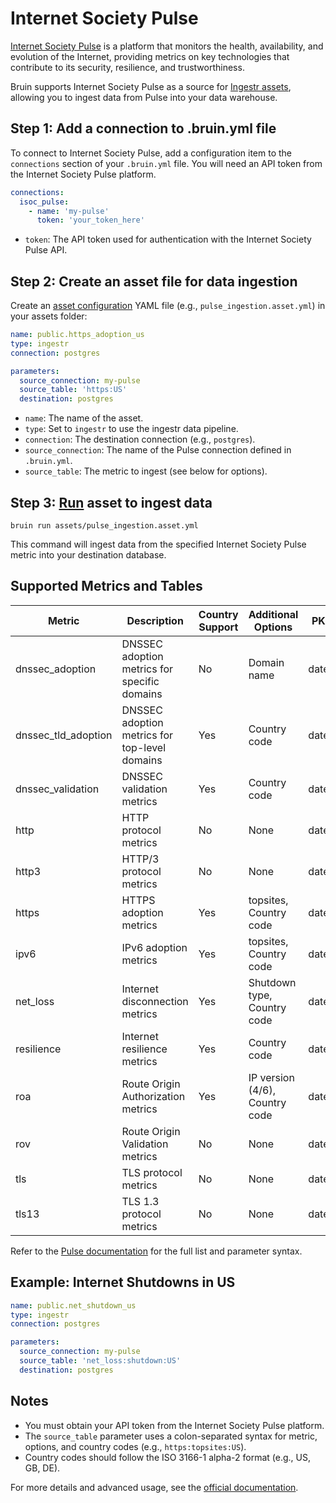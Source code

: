 # Internet Society Pulse

[Internet Society Pulse](https://pulse.internetsociety.org/) is a platform that monitors the health, availability, and evolution of the Internet, providing metrics on key technologies that contribute to its security, resilience, and trustworthiness.

Bruin supports Internet Society Pulse as a source for [Ingestr assets](/assets/ingestr), allowing you to ingest data from Pulse into your data warehouse.

## Step 1: Add a connection to .bruin.yml file

To connect to Internet Society Pulse, add a configuration item to the `connections` section of your `.bruin.yml` file. You will need an API token from the Internet Society Pulse platform.

```yaml
connections:
  isoc_pulse:
    - name: 'my-pulse'
      token: 'your_token_here'
```
- `token`: The API token used for authentication with the Internet Society Pulse API.

## Step 2: Create an asset file for data ingestion

Create an [asset configuration](/assets/ingestr#asset-structure) YAML file (e.g., `pulse_ingestion.asset.yml`) in your assets folder:

```yaml
name: public.https_adoption_us
type: ingestr
connection: postgres

parameters:
  source_connection: my-pulse
  source_table: 'https:US'
  destination: postgres
```
- `name`: The name of the asset.
- `type`: Set to `ingestr` to use the ingestr data pipeline.
- `connection`: The destination connection (e.g., `postgres`).
- `source_connection`: The name of the Pulse connection defined in `.bruin.yml`.
- `source_table`: The metric to ingest (see below for options).

## Step 3: [Run](/commands/run) asset to ingest data

```
bruin run assets/pulse_ingestion.asset.yml
```
This command will ingest data from the specified Internet Society Pulse metric into your destination database.

## Supported Metrics and Tables

| Metric | Description | Country Support | Additional Options | PK | Inc Key | Inc Strategy |
|--------|-------------|-----------------|-------------------|----|---------|--------------| 
| dnssec_adoption | DNSSEC adoption metrics for specific domains | No | Domain name | date | date | merge |
| dnssec_tld_adoption | DNSSEC adoption metrics for top-level domains | Yes | Country code | date | date | merge |
| dnssec_validation | DNSSEC validation metrics | Yes | Country code | date | date | merge |
| http | HTTP protocol metrics | No | None | date | date | merge |
| http3 | HTTP/3 protocol metrics | No | None | date | date | merge |
| https | HTTPS adoption metrics | Yes | topsites, Country code | date | date | merge |
| ipv6 | IPv6 adoption metrics | Yes | topsites, Country code | date | date | merge |
| net_loss | Internet disconnection metrics | Yes | Shutdown type, Country code | date | date | merge |
| resilience | Internet resilience metrics | Yes | Country code | date | date | merge |
| roa | Route Origin Authorization metrics | Yes | IP version (4/6), Country code | date | date | merge |
| rov | Route Origin Validation metrics | No | None | date | date | merge |
| tls | TLS protocol metrics | No | None | date | date | merge |
| tls13 | TLS 1.3 protocol metrics | No | None | date | date | merge |

Refer to the [Pulse documentation](https://bruin-data.github.io/ingestr/supported-sources/isoc-pulse.html#tables) for the full list and parameter syntax.

## Example: Internet Shutdowns in US

```yaml
name: public.net_shutdown_us
type: ingestr
connection: postgres

parameters:
  source_connection: my-pulse
  source_table: 'net_loss:shutdown:US'
  destination: postgres
```

## Notes
- You must obtain your API token from the Internet Society Pulse platform.
- The `source_table` parameter uses a colon-separated syntax for metric, options, and country codes (e.g., `https:topsites:US`).
- Country codes should follow the ISO 3166-1 alpha-2 format (e.g., US, GB, DE).

For more details and advanced usage, see the [official documentation](https://pulse.internetsociety.org/api/docs).

